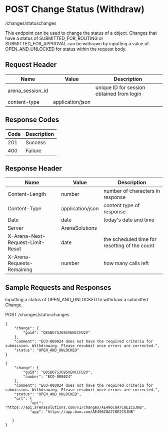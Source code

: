 # POST Change Status (Withdraw)


/changes/statuschanges

This endpoint can be used  to change the status of a  object. Changes that have a status of SUBMITTED_FOR_ROUTING or SUBMITTED_FOR_APPROVAL can be withrawn by inputting a value of OPEN_AND_UNLOCKED for status within the request body.

## Request Header

| Name<br> | Value<br> | Description<br> |
|  --- |  --- |  --- | 
| arena_session_id<br> |   | unique ID for session obtained from login<br> |
| content\-type<br> | application/json<br> |   |

## Response Codes

| Code<br> | Description<br> |
|  --- |  --- | 
| 201<br> | Success<br> |
| 400<br> | Failure<br> |

## Response Header

| Name<br> | Value<br> | Description<br> |
|  --- |  --- |  --- | 
| Content\-Length<br> | number<br> | number of characters in response<br> |
| Content\-Type<br> | application/json<br> | content type of response<br> |
| Date<br> | date<br> | today's date and time<br> |
| Server<br> | ArenaSolutions<br> |   |
| X\-Arena\-Next\-Request\-Limit\-Reset<br> | date<br> | the scheduled time for resetting of the count<br> |
| X\-Arena\-Requests\-Remaining<br> | number<br> | how many calls left<br> |

## Sample Requests and Responses
Inputting a status of OPEN_AND_UNLOCKED to withdraw a submitted Change.



POST /changes/statuschanges



```
{
    "change": {
        "guid": "Q8SBU7SJ69SVEWCCFD2V"
    },
    "comment": "ECO-000024 does not have the required criteria for submission. Withdrawing. Please resubmit once errors are corrected.",
    "status": "OPEN_AND_UNLOCKED"
}
```


```
{
    "change": {
        "guid": "Q8SBU7SJ69SVEWCCFD2V",
        "number": "ECO-000024"
    },
    "comment": "ECO-000024 does not have the required criteria for submission. Withdrawing. Please resubmit once errors are corrected.",
    "status": "OPEN_AND_UNLOCKED",
    "url": {
           "api": "https://api.arenasolutions.com/v1/changes/AE496C8A7C0E2CSJNB",
           "app": "https://app.bom.com/AE496C8A7C0E2CSJNB"

   }
}
```
